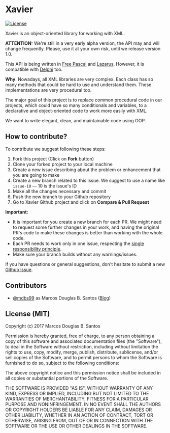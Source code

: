 # Xavier

[![License](https://img.shields.io/badge/license-MIT-green.svg)](https://github.com/mdbs99/xavier/blob/master/README.md)

Xavier is an object-oriented library for working with XML.

**ATTENTION:** We're still in a very early alpha version, the API may and will change frequently. Please, use it at your own risk, until we release version 1.0.

This API is being written in [Free Pascal](https://freepascal.org/) and [Lazarus](http://www.lazarus-ide.org/). However, it is compatible with [Delphi](https://www.embarcadero.com/products/delphi) too.

**Why**. Nowadays, all XML libraries are very complex. Each class has so many methods that could be hard to use and understand them. These implementations are very procedural too.

The major goal of this project is to replace common procedural code in our projects, which could have so many conditionals and variables, to a declarative and object-oriented code to work more easily with XML.

We want to write elegant, clean, and maintainable code using OOP.

## How to contribute?

To contribute we suggest following these steps:

1. Fork this project (Click on **Fork** button)
2. Clone your forked project to your local machine
3. Create a new issue describing about the problem or enhancement that you are going to make
4. Create a new branch related to this issue. We suggest to use a name like `issue-10` — 10 is the issue's ID
5. Make all the changes necessary and commit
6. Push the new branch to your Github repository
7. Go to Xavier Github project and click on **Compare & Pull Request**

**Important:**

- It is important for you create a new branch for each PR. We might need to request some further changes in your work, and having the original PR's code to make these changes is better than working with the whole code.
- Each PR needs to work only in one issue, respecting the [single responsibility principle](https://en.wikipedia.org/wiki/Single_responsibility_principle).
- Make sure your branch builds without any warnings/issues.

If you have questions or general suggestions, don't hesitate to submit a new [Github issue](https://github.com/mdbs99/xavier/issues/new).

## Contributors

  - [@mdbs99](https://github.com/mdbs99) as Marcos Douglas B. Santos ([Blog](http://mdbs99.com/))
  
## License (MIT)

Copyright (c) 2017 Marcos Douglas B. Santos

Permission is hereby granted, free of charge, to any person obtaining a copy
of this software and associated documentation files (the "Software"), to deal
in the Software without restriction, including without limitation the rights
to use, copy, modify, merge, publish, distribute, sublicense, and/or sell
copies of the Software, and to permit persons to whom the Software is
furnished to do so, subject to the following conditions:

The above copyright notice and this permission notice shall be included in all
copies or substantial portions of the Software.

THE SOFTWARE IS PROVIDED "AS IS", WITHOUT WARRANTY OF ANY KIND, EXPRESS OR
IMPLIED, INCLUDING BUT NOT LIMITED TO THE WARRANTIES OF MERCHANTABILITY,
FITNESS FOR A PARTICULAR PURPOSE AND NONINFRINGEMENT. IN NO EVENT SHALL THE
AUTHORS OR COPYRIGHT HOLDERS BE LIABLE FOR ANY CLAIM, DAMAGES OR OTHER
LIABILITY, WHETHER IN AN ACTION OF CONTRACT, TORT OR OTHERWISE, ARISING FROM,
OUT OF OR IN CONNECTION WITH THE SOFTWARE OR THE USE OR OTHER DEALINGS IN THE
SOFTWARE.
